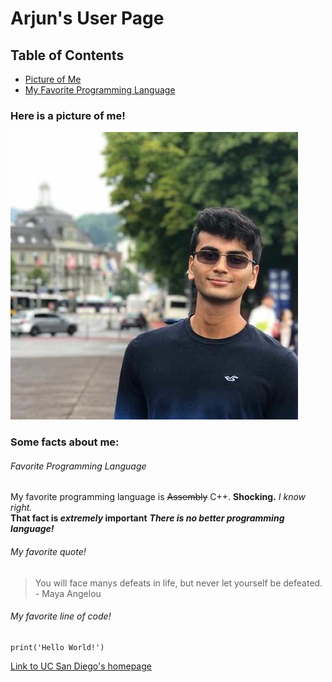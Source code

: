 # Arjun's User Page
## Table of Contents
- [Picture of Me](#Here-is-a-picture-of-me!)
- [My Favorite Programming Language](#Favorite-Programming-Language)

### Here is a picture of me!
![](./images/GitHubProfilePicture.jpeg)
### Some facts about me:
###### Favorite Programming Language
My favorite programming language is ~~Assembly~~ C++. **Shocking.** *I know right.*  
**That fact is _extremely_ important**
***There is no better programming language!***  

###### My favorite quote!
> You will face manys defeats in life, but never let yourself be defeated. - Maya Angelou

###### My favorite line of code!
```
print('Hello World!')
```

[Link to UC San Diego's homepage](https://www.ucsd.edu)

